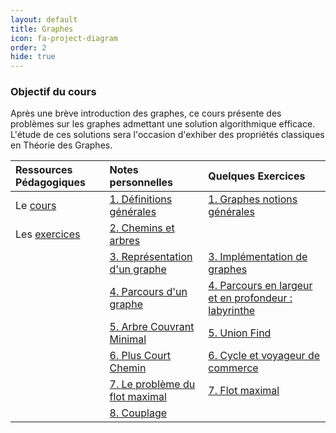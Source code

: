 ```yaml
---
layout: default
title: Graphes
icon: fa-project-diagram
order: 2 
hide: true
---
```


### Objectif du cours
Après une brève introduction des graphes, ce cours présente des problèmes sur
les graphes admettant une solution algorithmique efficace. L'étude de ces
solutions sera l'occasion d'exhiber des propriétés classiques en Théorie des
Graphes.


 | Ressources Pédagogiques | Notes personnelles               | Quelques Exercices                                     |
 | :---                    | :---                             | :---                                                   |
 | Le [cours]              | [1. Définitions générales]       | [1. Graphes notions générales]                         |
 | Les [exercices]         | [2. Chemins et arbres]           |                                                        |
 |                         | [3. Représentation d'un graphe]  | [3. Implémentation de graphes]                         |
 |                         | [4. Parcours d'un graphe]        | [4. Parcours en largeur et en profondeur : labyrinthe] |
 |                         | [5. Arbre Couvrant Minimal]      | [5. Union Find]                                        |
 |                         | [6. Plus Court Chemin]           | [6. Cycle et voyageur de commerce]                     |
 |                         | [7. Le problème du flot maximal] | [7. Flot maximal]                                      |
 |                         | [8. Couplage]                                 |                                                        |

[cours]:https://moodle.bordeaux-inp.fr/pluginfile.php/51350/mod_resource/content/1/cours-graphe.pdf
[exercices]:https://moodle.bordeaux-inp.fr/pluginfile.php/51351/mod_resource/content/3/TDgraphe2012.pdf

[1. Définitions générales]:/assets/md/graph/def
[2. Chemins et arbres]:/assets/md/graph/chem
[3. Représentation d'un graphe]:/assets/md/graph/rep
[4. Parcours d'un graphe]:/assets/md/graph/par
[5. Arbre Couvrant Minimal]:/assets/md/graph/ACM
[6. Plus Court Chemin]:/assets/md/graph/PCC
[7. Le problème du flot maximal]:/assets/md/graph/flot
[8. Couplage]:/assets/md/graph/coup


[1. Graphes notions générales]:/assets/md/graph/1
[3. Implémentation de graphes]:/assets/md/graph/2
[4. Parcours en largeur et en profondeur : labyrinthe]:/assets/md/graph/3
[5. Union Find]:/assets/md/graph/4
[6. Cycle et voyageur de commerce]:/assets/md/graph/5
[7. Flot maximal]:/assets/md/graph/6
[8. Théorème de Menger]:/assets/md/graph/7
[9. Couplages, Recouvrements, cliques]:/assets/md/graph/8

